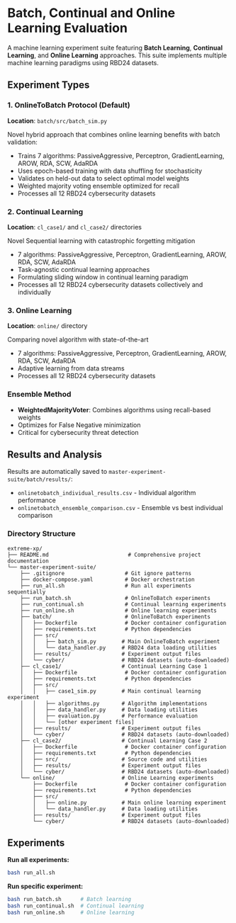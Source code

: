 # Batch, Continual and Online Learning Evaluation

A machine learning experiment suite featuring **Batch Learning**, **Continual Learning**, and **Online Learning** approaches. This suite implements multiple machine learning paradigms using RBD24 datasets. 

## Experiment Types

### 1. OnlineToBatch Protocol (Default)
**Location**: `batch/src/batch_sim.py`

Novel hybrid approach that combines online learning benefits with batch validation:
- Trains 7 algorithms: PassiveAggressive, Perceptron, GradientLearning, AROW, RDA, SCW, AdaRDA
- Uses epoch-based training with data shuffling for stochasticity
- Validates on held-out data to select optimal model weights
- Weighted majority voting ensemble optimized for recall
- Processes all 12 RBD24 cybersecurity datasets

### 2. Continual Learning
**Location**: `cl_case1/` and `cl_case2/` directories

Novel Sequential learning with catastrophic forgetting mitigation

- 7 algorithms: PassiveAggressive, Perceptron, GradientLearning, AROW, RDA, SCW, AdaRDA
- Task-agnostic continual learning approaches
- Formulating sliding window in continual learning paradigm  
- Processes all 12 RBD24 cybersecurity datasets collectively and individually


### 3. Online Learning  
**Location**: `online/` directory

Comparing novel algorithm with state-of-the-art

- 7 algorithms: PassiveAggressive, Perceptron, GradientLearning, AROW, RDA, SCW, AdaRDA
- Adaptive learning from data streams  
- Processes all 12 RBD24 cybersecurity datasets


### Ensemble Method
- **WeightedMajorityVoter**: Combines algorithms using recall-based weights
- Optimizes for False Negative minimization
- Critical for cybersecurity threat detection

## Results and Analysis

Results are automatically saved to `master-experiment-suite/batch/results/`:
- `onlinetobatch_individual_results.csv` - Individual algorithm performance
- `onlinetobatch_ensemble_comparison.csv` - Ensemble vs best individual comparison


### Directory Structure
```
extreme-xp/
├── README.md                         # Comprehensive project documentation
└── master-experiment-suite/
    ├── .gitignore                   # Git ignore patterns
    ├── docker-compose.yaml          # Docker orchestration
    ├── run_all.sh                   # Run all experiments sequentially
    ├── run_batch.sh                 # OnlineToBatch experiments  
    ├── run_continual.sh             # Continual learning experiments
    ├── run_online.sh                # Online learning experiments
    ├── batch/                       # OnlineToBatch experiments
    │   ├── Dockerfile               # Docker container configuration
    │   ├── requirements.txt         # Python dependencies
    │   ├── src/
    │   │   ├── batch_sim.py        # Main OnlineToBatch experiment
    │   │   └── data_handler.py     # RBD24 data loading utilities
    │   ├── results/                # Experiment output files
    │   └── cyber/                  # RBD24 datasets (auto-downloaded)
    ├── cl_case1/                   # Continual Learning Case 1
    │   ├── Dockerfile               # Docker container configuration
    │   ├── requirements.txt         # Python dependencies
    │   ├── src/
    │   │   ├── case1_sim.py        # Main continual learning experiment
    │   │   ├── algorithms.py       # Algorithm implementations
    │   │   ├── data_handler.py     # Data loading utilities
    │   │   ├── evaluation.py       # Performance evaluation
    │   │   └── [other experiment files]
    │   ├── results/                # Experiment output files
    │   └── cyber/                  # RBD24 datasets (auto-downloaded)
    ├── cl_case2/                   # Continual Learning Case 2
    │   ├── Dockerfile               # Docker container configuration
    │   ├── requirements.txt         # Python dependencies
    │   ├── src/                    # Source code and utilities
    │   ├── results/                # Experiment output files
    │   └── cyber/                  # RBD24 datasets (auto-downloaded)
    └── online/                     # Online Learning experiments
        ├── Dockerfile               # Docker container configuration
        ├── requirements.txt         # Python dependencies
        ├── src/
        │   ├── online.py           # Main online learning experiment
        │   └── data_handler.py     # Data loading utilities
        ├── results/                # Experiment output files
        └── cyber/                  # RBD24 datasets (auto-downloaded)
```

## Experiments

**Run all experiments:**
```bash
bash run_all.sh
```

**Run specific experiment:**
```bash
bash run_batch.sh      # Batch learning
bash run_continual.sh  # Continual learning  
bash run_online.sh     # Online learning
```

